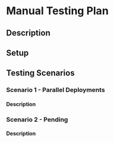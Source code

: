 # Manual Testing Plan

## Description

## Setup

## Testing Scenarios

### Scenario 1 - Parallel Deployments

#### Description

### Scenario 2  - Pending

#### Description
